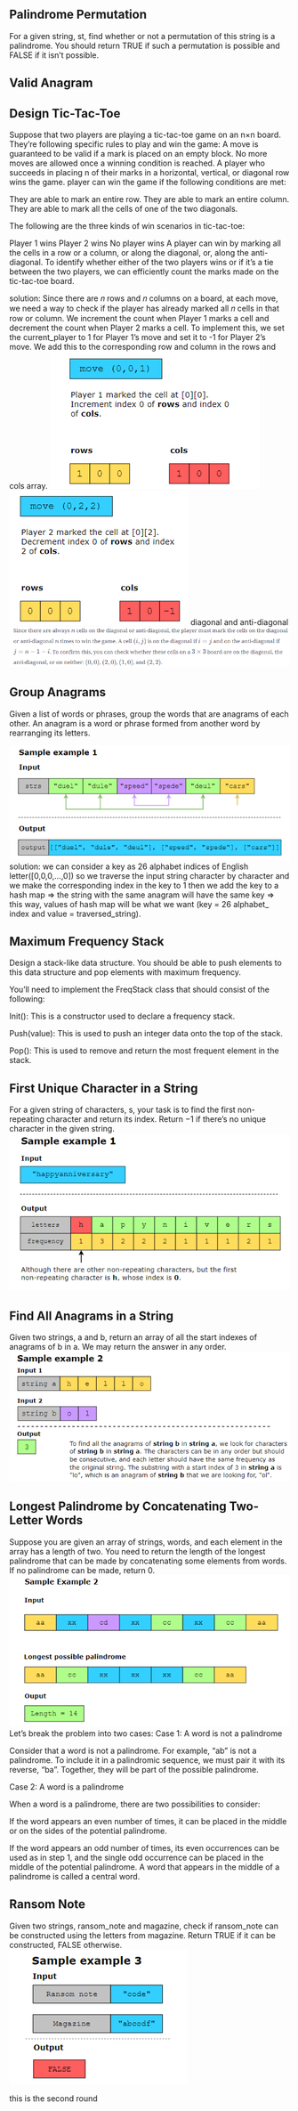 ## Palindrome Permutation ###############
For a given string, st, find whether or not a permutation of this string is a palindrome. You should return TRUE if such a permutation is possible and FALSE if it isn’t possible.


## Valid Anagram ###########################

## Design Tic-Tac-Toe ######################
Suppose that two players are playing a tic-tac-toe game on an n×n board. They’re following specific rules to play and win the game: A move is guaranteed to be valid if a mark is placed on an empty block. No more moves are allowed once a winning condition is reached. A player who succeeds in placing n of their marks in a horizontal, vertical, or diagonal row wins the game.
player can win the game if the following conditions are met:

They are able to mark an entire row.
They are able to mark an entire column.
They are able to mark all the cells of one of the two diagonals.

The following are the three kinds of win scenarios in tic-tac-toe:

Player 1 wins
Player 2 wins
No player wins
A player can win by marking all the cells in a row or a column, or along the diagonal, or, along the anti-diagonal. To identify whether either of the two players wins or if it’s a tie between the two players, we can efficiently count the marks made on the tic-tac-toe board.

solution:
Since there are 𝑛 rows and 𝑛 columns on a board, at each move, we need a way to check if the player has already marked all 𝑛 cells in that row or column.
We increment the count when Player 1 marks a cell and decrement the count when Player 2 marks a cell. To implement this, we set the current_player to 1 for Player 1’s move and set it to -1 for Player 2’s move. We add this to the corresponding row and column in the rows and cols array.
![alt text](image.png)
![alt text](image-1.png)
diagonal and anti-diagonal
![alt text](image-2.png)

## Group Anagrams ########################
Given a list of words or phrases, group the words that are anagrams of each other. An anagram is a word or phrase formed from another word by rearranging its letters.

![alt text](image-3.png)
solution:
we can consider a key as 26 alphabet indices of English letter([0,0,0,...,0]) so we traverse the input string character by character and we make the corresponding index in the key to 1 then we add the key to a hash map => the string with the same anagram will have the same key => this way, values of hash map will be what we want (key = 26 alphabet_ index and value = traversed_string).

## Maximum Frequency Stack ################
Design a stack-like data structure. You should be able to push elements to this data structure and pop elements with maximum frequency.

You’ll need to implement the FreqStack class that should consist of the following:

Init(): This is a constructor used to declare a frequency stack.

Push(value): This is used to push an integer data onto the top of the stack.

Pop(): This is used to remove and return the most frequent element in the stack.

## First Unique Character in a String ##########################
For a given string of characters, s, your task is to find the first non-repeating character and return its index. Return −1 if there’s no unique character in the given string.
![alt text](image-4.png)

## Find All Anagrams in a String #############################
Given two strings, a and b, return an array of all the start indexes of anagrams of b in a. We may return the answer in any order.
![alt text](image-5.png)

## Longest Palindrome by Concatenating Two-Letter Words ############
Suppose you are given an array of strings, words, and each element in the array has a length of two. You need to return the length of the longest palindrome that can be made by concatenating some elements from words. If no palindrome can be made, return 0.
![alt text](image-6.png)
Let’s break the problem into two cases:
Case 1: A word is not a palindrome

Consider that a word is not a palindrome. For example, “ab” is not a palindrome. To include it in a palindromic sequence, we must pair it with its reverse, “ba”. Together, they will be part of the possible palindrome.

Case 2: A word is a palindrome

When a word is a palindrome, there are two possibilities to consider:

If the word appears an even number of times, it can be placed in the middle or on the sides of the potential palindrome.

If the word appears an odd number of times, its even occurrences can be used as in step 1, and the single odd occurrence can be placed in the middle of the potential palindrome. A word that appears in the middle of a palindrome is called a central word.

## Ransom Note ###################################
Given two strings, ransom_note and magazine, check if ransom_note can be constructed using the letters from magazine. Return TRUE if it can be constructed, FALSE otherwise.
![alt text](image-7.png)

this is the second round







